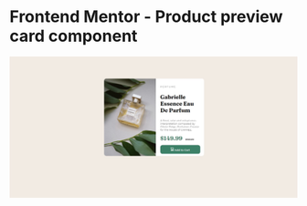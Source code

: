 # Frontend Mentor - Product preview card component

![Design preview for the Product preview card component coding challenge](./design/mydesign.png)


